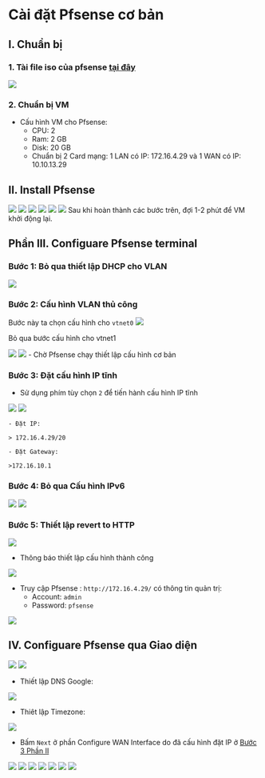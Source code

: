# Cài đặt Pfsense cơ bản

## I. Chuẩn bị

### 1. Tài file iso của pfsense [tại đây](https://www.pfsense.org/download/)

<img src="../../../Images/Pfsense/Lab/1.png">

### 2. Chuẩn bị VM

- Cấu hình VM cho Pfsense:
  - CPU: 2
  - Ram: 2 GB
  - Disk: 20 GB
  - Chuẩn bị 2 Card mạng: 1 LAN có IP: 172.16.4.29 và 1 WAN có IP: 10.10.13.29

## II. Install Pfsense

<img src="../../../Images/Pfsense/Lab/2.png">

<img src="../../../Images/Pfsense/Lab/3.png">

<img src="../../../Images/Pfsense/Lab/4.png">

<img src="../../../Images/Pfsense/Lab/5.png">

<img src="../../../Images/Pfsense/Lab/6.png">

<img src="../../../Images/Pfsense/Lab/7.png">
Sau khi hoàn thành các bước trên, đợi 1-2 phút để VM khởi động lại.

## Phần III. Configuare Pfsense terminal
### Bước 1: Bỏ qua thiết lập DHCP cho VLAN

<img src="../../../Images/Pfsense/Lab/8.png">

### Bước 2: Cấu hình VLAN thủ công

Bước này ta chọn cấu hình cho `vtnet0`
<img src="../../../Images/Pfsense/Lab/9.png">

Bỏ qua bước cấu hình cho vtnet1 

<img src="../../../Images/Pfsense/Lab/10.png">

<img src="../../../Images/Pfsense/Lab/11.png">
- Chờ Pfsense chạy thiết lập cấu hình cơ bản

### Bước 3: Đặt cấu hình IP tĩnh
- Sử dụng phím tùy chọn `2` để tiến hành cấu hình IP tĩnh

<img src="../../../Images/Pfsense/Lab/12.png">

<img src="../../../Images/Pfsense/Lab/13.png">

```
- Đặt IP:

> 172.16.4.29/20

- Đặt Gateway:

>172.16.10.1

```
### Bước 4: Bỏ qua Cấu hình IPv6

<img src="../../../Images/Pfsense/Lab/14.png">

<img src="../../../Images/Pfsense/Lab/15.png">

### Bước 5: Thiết lập revert to HTTP

<img src="../../../Images/Pfsense/Lab/16.png">

* Thông báo thiết lập cấu hình thành công
<img src="../../../Images/Pfsense/Lab/17.png">

- Truy cập Pfsense : `http://172.16.4.29/` có thông tin quản trị:
  - Account: `admin`
  - Password: `pfsense`

<img src="../../../Images/Pfsense/Lab/18.png">

## IV. Configuare Pfsense qua Giao diện

<img src="../../../Images/Pfsense/Lab/19.png">

<img src="../../../Images/Pfsense/Lab/20.png">

- Thiết lập DNS Google:

<img src="../../../Images/Pfsense/Lab/21.png">

- Thiêt lập Timezone:

<img src="../../../Images/Pfsense/Lab/22.png">

- Bấm `Next` ở phần Configure WAN Interface do đã cấu hình đặt IP ở [Bước 3 Phần II]()
<img src="../../../Images/Pfsense/Lab/23.png">
<img src="../../../Images/Pfsense/Lab/24.png">
<img src="../../../Images/Pfsense/Lab/25.png">
<img src="../../../Images/Pfsense/Lab/26.png">
<img src="../../../Images/Pfsense/Lab/27.png">
<img src="../../../Images/Pfsense/Lab/28.png">
<img src="../../../Images/Pfsense/Lab/29.png">




